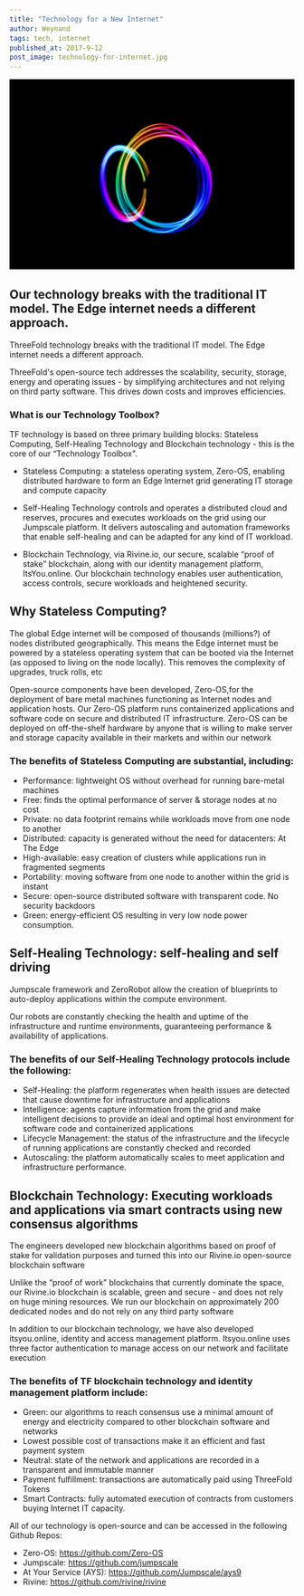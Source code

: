 ```yaml
---
title: "Technology for a New Internet"
author: Weynand
tags: tech, internet
published_at: 2017-9-12
post_image: technology-for-internet.jpg
---
```


![Logo](../assets/images/technology-for-internet.jpg)
## Our technology breaks with the traditional IT model. The Edge internet needs a different approach.


ThreeFold technology breaks with the traditional IT model. The Edge internet needs a different approach.

ThreeFold's open-source tech addresses the scalability, security, storage, energy and operating issues - by simplifying architectures and not relying on third party software. This drives down costs and improves efficiencies.

### What is our Technology Toolbox?

TF technology is based on three primary building blocks:  Stateless Computing, Self-Healing Technology and Blockchain technology - this is the core of our “Technology Toolbox".

- Stateless Computing: a stateless operating system, Zero-OS, enabling distributed hardware to form an Edge Internet grid generating IT storage and compute capacity

- Self-Healing Technology controls and operates a distributed cloud and reserves, procures and executes workloads on the grid using our Jumpscale platform. It delivers autoscaling and automation frameworks that enable self-healing and can be adapted for any kind of IT workload.

- Blockchain Technology, via Rivine.io,  our secure, scalable “proof of stake” blockchain, along with our identity management platform, ItsYou.online. Our blockchain technology enables user authentication, access controls, secure workloads and heightened security.


## Why Stateless Computing?

The global Edge internet will be composed of thousands (millions?) of nodes distributed geographically.  This means the Edge internet must be powered by a stateless operating system that can be booted via the Internet (as opposed to living on the node locally). This removes the complexity of upgrades, truck rolls, etc  

Open-source components have been developed, Zero-OS,for the deployment of bare metal machines functioning as Internet nodes and application hosts.  Our Zero-OS platform runs containerized applications and software code on secure and distributed IT infrastructure.  Zero-OS can be deployed on off-the-shelf hardware by anyone that is willing to make server and storage capacity available in their markets and within our network

### The benefits of Stateless Computing are substantial, including:
- Performance: lightweight OS without overhead for running bare-metal machines
- Free: finds the optimal performance of server & storage nodes at no cost
- Private: no data footprint remains while workloads move from one node to another
- Distributed: capacity is generated without the need for datacenters: At The Edge
- High-available: easy creation of clusters while applications run in fragmented segments
- Portability: moving software from one node to another within the grid is instant
- Secure: open-source distributed software with transparent code. No security backdoors
- Green: energy-efficient OS resulting in very low node power consumption.

## Self-Healing Technology: self-healing and self driving

Jumpscale framework and ZeroRobot allow the creation of blueprints to auto-deploy applications within the compute environment.

Our robots are constantly checking the health and uptime of the infrastructure and runtime environments, guaranteeing performance & availability of applications.

### The benefits of our Self-Healing Technology protocols include the following:

- Self-Healing: the platform regenerates when health issues are detected that cause downtime for infrastructure and applications
- Intelligence: agents capture information from the grid and make intelligent decisions to provide an ideal and optimal host environment for software code and containerized applications
- Lifecycle Management: the status of the infrastructure and the lifecycle of running applications are constantly checked and recorded
- Autoscaling: the platform automatically scales to meet application and infrastructure performance.

## Blockchain Technology: Executing workloads and applications via smart contracts using new consensus algorithms

The engineers developed new blockchain algorithms based on proof of stake for validation purposes and turned this into our Rivine.io open-source blockchain software

Unlike the “proof of work” blockchains that currently dominate the space, our Rivine.io blockchain is scalable, green and secure - and does not rely on huge mining resources.  We run our blockchain on approximately 200 dedicated nodes and do not rely on any third party software

In addition to our blockchain technology, we have also developed itsyou.online, identity and access management platform.  Itsyou.online uses three factor authentication to manage access on our network and facilitate execution

### The benefits of TF blockchain technology and identity management platform include:

- Green: our algorithms to reach consensus use a minimal amount of energy and electricity compared to other blockchain software and networks
- Lowest possible cost of transactions make it an efficient and fast payment system
- Neutral: state of the network and applications are recorded in a transparent and immutable manner
- Payment fulfillment: transactions are automatically paid using ThreeFold Tokens
- Smart Contracts: fully automated execution of contracts from customers buying Internet IT capacity.

All of our technology is open-source and can be accessed in the following Github Repos:

* Zero-OS:		        https://github.com/Zero-OS
* Jumpscale: 			    https://github.com/jumpscale
* At Your Service (AYS): 	https://github.com/Jumpscale/ays9
* Rivine: 			    https://github.com/rivine/rivine
